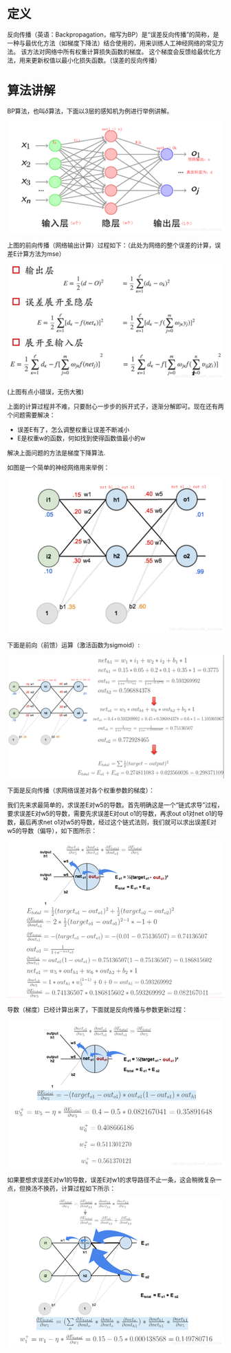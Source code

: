 # 定义

反向传播（英语：Backpropagation，缩写为BP）是“误差反向传播”的简称，是一种与最优化方法（如梯度下降法）结合使用的，用来训练人工神经网络的常见方法。 该方法对网络中所有权重计算损失函数的梯度。 这个梯度会反馈给最优化方法，用来更新权值以最小化损失函数。（误差的反向传播）

# 算法讲解

BP算法，也叫$\delta$算法，下面以3层的感知机为例进行举例讲解。

![alt text](image.png)

上图的前向传播（网络输出计算）过程如下：（此处为网络的整个误差的计算，误差E计算方法为mse）

![alt text](image-1.png)

(上图有点小错误，无伤大雅)

上面的计算过程并不难，只要耐心一步步的拆开式子，逐渐分解即可。现在还有两个问题需要解决：

+ 误差E有了，怎么调整权重让误差不断减小
+ E是权重w的函数，何如找到使得函数值最小的w
  
解决上面问题的方法是梯度下降算法.

如图是一个简单的神经网络用来举例：

![alt text](image-2.png)

下面是前向（前馈）运算（激活函数为sigmoid）:

![alt text](image-3.png)

下面是反向传播（求网络误差对各个权重参数的梯度）：

我们先来求最简单的，求误差E对w5的导数。首先明确这是一个“链式求导”过程，要求误差E对w5的导数，需要先求误差E对out o1的导数，再求out o1对net o1的导数，最后再求net o1对w5的导数，经过这个链式法则，我们就可以求出误差E对w5的导数（偏导），如下图所示：

![alt text](image-4.png)

导数（梯度）已经计算出来了，下面就是反向传播与参数更新过程：

![alt text](image-5.png)

如果要想求误差E对w1的导数，误差E对w1的求导路径不止一条，这会稍微复杂一点，但换汤不换药，计算过程如下所示：

![alt text](image-6.png)